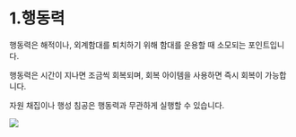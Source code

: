 # 1.행동력

 행동력은 해적이나, 외계함대를 퇴치하기 위해 함대를 운용할 때 소모되는 포인트입니다.

행동력은 시간이 지나면 조금씩 회복되며, 회복 아이템을 사용하면 즉시 회복이 가능합니다.

자원 채집이나 행성 침공은 행동력과 무관하게 실행할 수 있습니다.

![](https://s3.ap-northeast-2.amazonaws.com/an2img/guide/801_001ActionPoint.png)